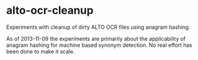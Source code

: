 alto-ocr-cleanup
================

Experiments with cleanup of dirty ALTO OCR files using anagram hashing.

As of 2013-11-09 the experiments are primarily about the applicability of
anagram hashing for machine based synonym detection. No real effort has been
done to make it scale.